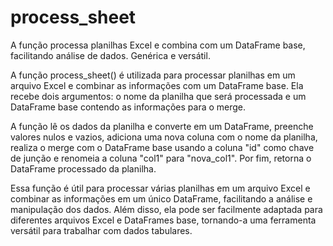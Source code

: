 # process_sheet
A função processa planilhas Excel e combina com um DataFrame base, facilitando análise de dados. Genérica e versátil.

A função process_sheet() é utilizada para processar planilhas em um arquivo Excel e combinar as informações com um DataFrame base. Ela recebe dois argumentos: o nome da planilha que será processada e um DataFrame base contendo as informações para o merge.

A função lê os dados da planilha e converte em um DataFrame, preenche valores nulos e vazios, adiciona uma nova coluna com o nome da planilha, realiza o merge com o DataFrame base usando a coluna "id" como chave de junção e renomeia a coluna "col1" para "nova_col1". Por fim, retorna o DataFrame processado da planilha.

Essa função é útil para processar várias planilhas em um arquivo Excel e combinar as informações em um único DataFrame, facilitando a análise e manipulação dos dados. Além disso, ela pode ser facilmente adaptada para diferentes arquivos Excel e DataFrames base, tornando-a uma ferramenta versátil para trabalhar com dados tabulares.
